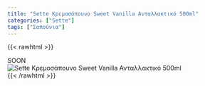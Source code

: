```yaml
---
title: "Sette Κρεμοσάπουνο Sweet Vanilla Ανταλλακτικό 500ml"
categories: ["Sette"]
tags: ["Σαπούνια"]
---
```

{{< rawhtml >}}

<div class="sload420"><div class="product">SOON<br><div class="pimg"><img alt="Sette Κρεμοσάπουνο Sweet Vanilla Ανταλλακτικό 500ml" title="Sette Κρεμοσάπουνο Sweet Vanilla Ανταλλακτικό 500ml" src="/media/images/sette-kremosapouno-sweet-vanilla-antallaktiko-500ml.jpg"></div></div></div>
{{< /rawhtml >}}


